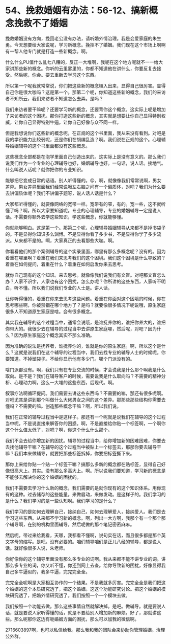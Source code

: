# 54、挽救婚姻有办法：56-12、搞新概念挽救不了婚姻

挽救婚姻没有方向，挽回老公没有办法，请听婚外情治理。我是会爱家庭的朱生勇。今天想要给大家说呢，学习新概念。挽拒不了婚姻。我们现在这个市场上啊啊有一帮人他专门就是打造一些新概念。啊。

什么什么PU值什么乱七八糟的，反正一大堆啊，我呢在这个地方呢就不一一给大家讲那些新的概念。你听的云里雾里的，你都不知道他在讲什么，你要反复去接受。然后呢，你会。要去重新去学习这个东西。

所以第一个呢我就常常说，你们把这些新的概念植入出来，显得自己很厉害。显得自己你是很大咖吗？这是第一个。那第二个呢，你知道这些新的概念，我们的来访者不知所云，我们来访者不知道怎么去弄。是吗？

我们来访者要干嘛呢？还要学习新的概念，还要背你这个概念。这实际上呢是增加了来访者的这个困扰。那你打造这些新的概念，其实就是想要让你自己显得特别权威，让你自己显得特别牛逼。让你自己好像与众不同一样。

但是我想说你们这些新的概念呢，在正规的这个书里面，我从来没有看到。对吧是我的学识能力比较弱呢，还是你们在胡编乱造？啊。我们说在正规的这个。心理辅导婚姻辅导的这个书里面都没有这些概念。

这些概念全部都是在泡学里面自己创造出来的。这实际上是没有意义的。那么我们说我们作为一个专业的心理辅导也好，婚姻辅导也好。一句话，说人话。接地气。什么叫说人话呢？就你把你的专业知识。

能够把它变成日常的话语。别人听得懂的。😡，啊，就像像我们常常说啊，男女差异。男女差异里面我们经常说哦左右脑之间有一个偏质体，对吧？我们为什么要去讲偏质体呢？我们不讲偏子题呀，说人话人话是什么？

大家都听得懂的，就要像网络的宽带一样。宽带有的窄，有的。宽一些，这不就听懂了吗？啊，所以大家要知道呢。专业的心理辅导，专业的婚姻辅导一定是说人话。不需要你额外去学这些知识，学这些概念，你就能够懂。

你就能够明白。这是第一个。那第二个呢，心理辅导婚姻辅导从来都不是掉书袋子的。不是显得你知识多么渊博。不是显得你看了多少书，不是显得你学了多少流派。从来都不是的。啊，大家真正的去看那些大咖。啊。

你看看他们的那个案例辅导的这个实录里面，哪里有那么多概念呢？没有的。因为着重在哪里啊？着重在我们来思考我们的这个困境。我们这个困境是什么导致的？着重在如何提问，着重在什么？着重在如何启发你来去思考。

就你自己现有的这个知识。来去思考。就像像我们说我们有文盲。对吧那文盲怎么办？人家不识字，人家也有这个困扰，怎么办呢？你所讲的这些东西，人家听不明白，听不懂。所以我们说我们专业的人士是。讲人话。

让你听得懂的，着重在你来去思考这些问题。着重在你面对这个困境的时候，你在思考哪些啊，你被禁锢在哪个地方了？是吗？就要像很多情况下呢说哦，原生家庭很多人不知道原生家庭是啥。会有很多概念。

其实我在辅导的这个过程当中，通常会说哦，是谁抚养你的，谁把你养大的，谁把你带大的。我很少去在辅导的过程当中去讲原生家庭哪，然后呢，对吧？因为什么？因为原生家庭这个概念其实不那么准确。

因为准确的说法是抚养者，谁抚养你的，谁就是你的原生家庭。啊，所以这个是什么？这就是说我们在这个辅导的过程当中，我们去找专业的辅导人士的时候呢。你要知道。不掉塑袋子。不给你显示他有多少门。哪个门派没有的。

啥门派都没有。啊，我们只有在专业交流的时候，才会说我是什么那个啊我是什么取向。是不是？我们在辅导客户的时候，需要说我是什么取向吗？不需要的精神分析、心理动力啊，这么一大堆的这些东西，后现代。啊。

叙事疗法啊循环提问。我们需要去讲这些东西吗？不需要的嘛，那还有很多呢啊。对吧尤其是讲到那个叫做什么大佬男女之间的这个差异。那那些那些结构你需要去懂吗？不需要的嘛。创造那些概念干嘛？啊，所以我们说。

我们在正常的辅导过程当中是这样子。那还有一个呢就是说我们在辅导的这个过程当中呢，不是说直接来解答你的困惑。啊，不是直接给你贴一个标签啊，一个啊你这个什么值太低了，对吧？啊，你这个什么什么那个。

我们不会去给你增加新的困扰。辅导的过程当中，给你增加新的困难困难，你要去去找他辅导干嘛？在辅导的这个过程当中被贴上一个标签去，那那你要去辅导干嘛？我们本来做辅导，就要把那些标签拆掉，你要把标签撕下来。

那你上来给你贴一个贴一个标签干嘛？搞那么多新的概念都在贴标签，显得自己好像很高大上。其实。没有那么多高大上。啊。所以说我们要知道，学习新的概念是不能够去解决你的这个婚姻的困扰的。

我们不需要去学习什么新的概念，我们需要的是就你现有的这个知识体系。用你现有的这种。过去储存的这些能量。来做启动，来做发动。是这样子的。我们学习的是什么？我们学习的是一些认知啊。我们学习的是什么？

我们学习的是如何去理解自己，接纳自己，如何去理解爱人，接纳爱人。我们是去学习这些东西。从来都不学习新的概念。啊，列出一大方啊，我那个有一个那个那个辅导啊，在别的机构里面辅导，然后呢做的那个笔记密密麻麻。

然后呢，带过来给我看，天哪，我都看不懂啊，说句实在话，而且很多都是那个英文字母的缩写。是吧。没有必要的。咱们辅导咱们是正儿八经的辅导，都是说人话。就好像很多人说，朱老师。

你好像你的这个辅导里面没有那么多专业的词啊。我从来都不能不讲专业的词。讲那么多专业的词，你又听不懂，你还到网上去查。给你导致新的困扰，好像显得我自己多牛逼似的，我多牛逼，完完完全全。

完完全全呢啊是大家相互协作的一个结果。不是我就多厉害。完完全全是我们把这个婚姻的这个本质研究透了，把这个婚姻。这这个功能研究讨论。把这个婚姻的模块研究透了，把婚外情研究透了。我们按照一个一个模块去做。

我们按照一个功能去做。那么这些事情自然就解决掉。是吧。做辅导。就是要说人话，就是要说人家听得懂的话，就是不要给别人增加新的麻烦。好了，那就讲这些。那么呢那你这边有呃婚姻方面的困扰，那么可以加我的微信啊。

2716603897啊，也可以私信给我。那么我和我的团队会来协助你管理婚姻。治理公外群。